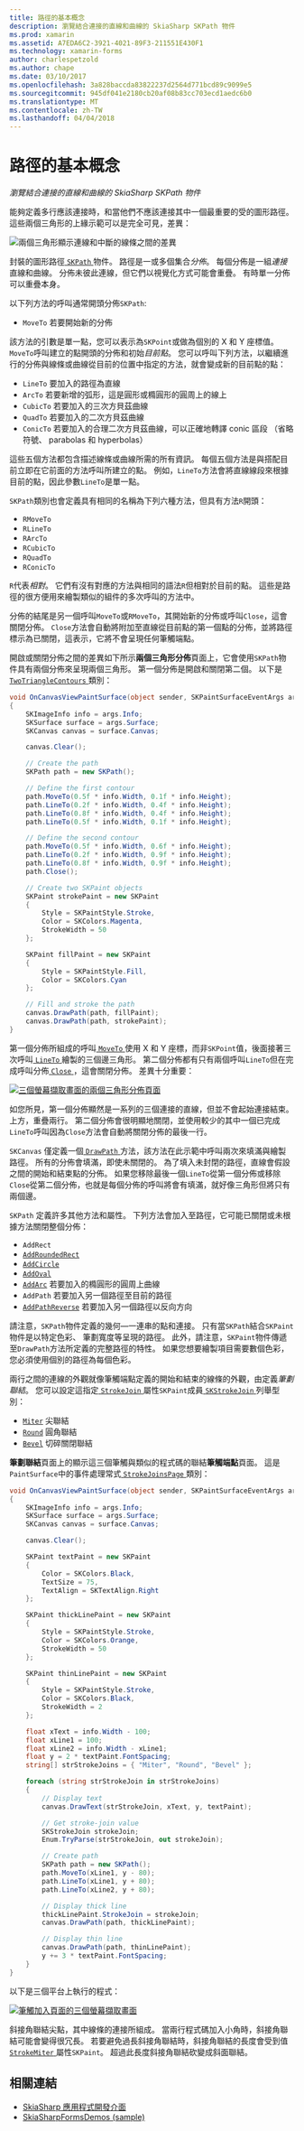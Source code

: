 ```yaml
---
title: 路徑的基本概念
description: 瀏覽結合連接的直線和曲線的 SkiaSharp SKPath 物件
ms.prod: xamarin
ms.assetid: A7EDA6C2-3921-4021-89F3-211551E430F1
ms.technology: xamarin-forms
author: charlespetzold
ms.author: chape
ms.date: 03/10/2017
ms.openlocfilehash: 3a828baccda83822237d2564d771bcd89c9099e5
ms.sourcegitcommit: 945df041e2180cb20af08b83cc703ecd1aedc6b0
ms.translationtype: MT
ms.contentlocale: zh-TW
ms.lasthandoff: 04/04/2018
---
```

# <a name="path-basics"></a>路徑的基本概念

_瀏覽結合連接的直線和曲線的 SkiaSharp SKPath 物件_

能夠定義多行應該連接時，和當他們不應該連接其中一個最重要的受的圖形路徑。 這些兩個三角形的上緣示範可以是完全可見，差異：

![](paths-images/connectedlinesexample.png "兩個三角形顯示連線和中斷的線條之間的差異")

封裝的圖形路徑[ `SKPath` ](https://developer.xamarin.com/api/type/SkiaSharp.SKPath/)物件。 路徑是一或多個集合*分佈*。 每個分佈是一組*連接*直線和曲線。 分佈未彼此連線，但它們以視覺化方式可能會重疊。 有時單一分佈可以重疊本身。

以下列方法的呼叫通常開頭分佈`SKPath`:

- `MoveTo` 若要開始新的分佈

該方法的引數是單一點，您可以表示為`SKPoint`或做為個別的 X 和 Y 座標值。 `MoveTo`呼叫建立的點開頭的分佈和初始*目前點*。 您可以呼叫下列方法，以繼續進行的分佈與線條或曲線從目前的位置中指定的方法，就會變成新的目前點的點：

- `LineTo` 要加入的路徑為直線
- `ArcTo` 若要新增的弧形，這是圓形或橢圓形的圓周上的線上
- `CubicTo` 若要加入的三次方貝茲曲線
- `QuadTo` 若要加入的二次方貝茲曲線
- `ConicTo` 若要加入的合理二次方貝茲曲線，可以正確地轉譯 conic 區段 （省略符號、 parabolas 和 hyperbolas）

這些五個方法都包含描述線條或曲線所需的所有資訊。 每個五個方法是與搭配目前立即在它前面的方法呼叫所建立的點。 例如，`LineTo`方法會將直線線段來根據目前的點，因此參數`LineTo`是單一點。

`SKPath`類別也會定義具有相同的名稱為下列六種方法，但具有方法`R`開頭：

- `RMoveTo`
- `RLineTo`
- `RArcTo`
- `RCubicTo`
- `RQuadTo`
- `RConicTo`

`R`代表*相對*。 它們有沒有對應的方法與相同的語法`R`但相對於目前的點。 這些是路徑的很方便用來繪製類似的組件的多次呼叫的方法中。

分佈的結尾是另一個呼叫`MoveTo`或`RMoveTo`，其開始新的分佈或呼叫`Close`，這會關閉分佈。 `Close`方法會自動將附加至直線從目前點的第一個點的分佈，並將路徑標示為已關閉，這表示，它將不會呈現任何筆觸端點。

開啟或關閉分佈之間的差異如下所示**兩個三角形分佈**頁面上，它會使用`SKPath`物件具有兩個分佈來呈現兩個三角形。 第一個分佈是開啟和關閉第二個。 以下是[ `TwoTriangleContours` ](https://github.com/xamarin/xamarin-forms-samples/blob/master/SkiaSharpForms/SkiaSharpFormsDemos/SkiaSharpFormsDemos/SkiaSharpFormsDemos/LinesAndPaths/TwoTriangleContoursPage.cs)類別：

```csharp
void OnCanvasViewPaintSurface(object sender, SKPaintSurfaceEventArgs args)
{
    SKImageInfo info = args.Info;
    SKSurface surface = args.Surface;
    SKCanvas canvas = surface.Canvas;

    canvas.Clear();

    // Create the path
    SKPath path = new SKPath();

    // Define the first contour
    path.MoveTo(0.5f * info.Width, 0.1f * info.Height);
    path.LineTo(0.2f * info.Width, 0.4f * info.Height);
    path.LineTo(0.8f * info.Width, 0.4f * info.Height);
    path.LineTo(0.5f * info.Width, 0.1f * info.Height);

    // Define the second contour
    path.MoveTo(0.5f * info.Width, 0.6f * info.Height);
    path.LineTo(0.2f * info.Width, 0.9f * info.Height);
    path.LineTo(0.8f * info.Width, 0.9f * info.Height);
    path.Close();

    // Create two SKPaint objects
    SKPaint strokePaint = new SKPaint
    {
        Style = SKPaintStyle.Stroke,
        Color = SKColors.Magenta,
        StrokeWidth = 50
    };

    SKPaint fillPaint = new SKPaint
    {
        Style = SKPaintStyle.Fill,
        Color = SKColors.Cyan
    };

    // Fill and stroke the path
    canvas.DrawPath(path, fillPaint);
    canvas.DrawPath(path, strokePaint);
}
```

第一個分佈所組成的呼叫[ `MoveTo` ](https://developer.xamarin.com/api/member/SkiaSharp.SKPath.MoveTo/p/System.Single/System.Single/)使用 X 和 Y 座標，而非`SKPoint`值，後面接著三次呼叫[ `LineTo` ](https://developer.xamarin.com/api/member/SkiaSharp.SKPath.LineTo/p/System.Single/System.Single/)繪製的三個邊三角形。 第二個分佈都有只有兩個呼叫`LineTo`但在完成呼叫分佈[ `Close` ](https://developer.xamarin.com/api/member/SkiaSharp.SKPath.Close()/)，這會關閉分佈。 差異十分重要：

[![](paths-images/twotrianglecontours-small.png "三個螢幕擷取畫面的兩個三角形分佈頁面")](paths-images/twotrianglecontours-large.png#lightbox "的兩個三角形分佈頁面的三個螢幕擷取畫面")

如您所見，第一個分佈顯然是一系列的三個連接的直線，但並不會起始連接結束。 上方，重疊兩行。 第二個分佈會很明顯地關閉，並使用較少的其中一個已完成`LineTo`呼叫因為`Close`方法會自動將關閉分佈的最後一行。

`SKCanvas` 僅定義一個[ `DrawPath` ](https://developer.xamarin.com/api/member/SkiaSharp.SKCanvas.DrawPath/p/SkiaSharp.SKPath/SkiaSharp.SKPaint/)方法，該方法在此示範中呼叫兩次來填滿與繪製路徑。 所有的分佈會填滿，即使未關閉的。 為了填入未封閉的路徑，直線會假設之間的開始和結束點的分佈。 如果您移除最後一個`LineTo`從第一個分佈或移除`Close`從第二個分佈，也就是每個分佈的呼叫將會有填滿，就好像三角形但將只有兩個邊。

`SKPath` 定義許多其他方法和屬性。 下列方法會加入至路徑，它可能已關閉或未根據方法關閉整個分佈：

- `AddRect`
- [`AddRoundedRect`](https://developer.xamarin.com/api/member/SkiaSharp.SKPath.AddRoundedRect/p/SkiaSharp.SKRect/System.Single/System.Single/SkiaSharp.SKPathDirection/)
- [`AddCircle`](https://developer.xamarin.com/api/member/SkiaSharp.SKPath.AddCircle/p/System.Single/System.Single/System.Single/SkiaSharp.SKPathDirection/)
- [`AddOval`](https://developer.xamarin.com/api/member/SkiaSharp.SKPath.AddOval/p/SkiaSharp.SKRect/SkiaSharp.SKPathDirection/)
- [`AddArc`](https://developer.xamarin.com/api/member/SkiaSharp.SKPath.AddArc/p/SkiaSharp.SKRect/System.Single/System.Single/) 若要加入的橢圓形的圓周上曲線
- `AddPath` 若要加入另一個路徑至目前的路徑
- [`AddPathReverse`](https://developer.xamarin.com/api/member/SkiaSharp.SKPath.AddPathReverse/p/SkiaSharp.SKPath/) 若要加入另一個路徑以反向方向

請注意，`SKPath`物件定義的幾何&mdash;一連串的點和連接。 只有當`SKPath`結合`SKPaint`物件是以特定色彩、 筆劃寬度等呈現的路徑。 此外，請注意，`SKPaint`物件傳遞至`DrawPath`方法所定義的完整路徑的特性。 如果您想要繪製項目需要數個色彩，您必須使用個別的路徑為每個色彩。

兩行之間的連線的外觀就像筆觸端點定義的開始和結束的線條的外觀，由定義*筆劃聯結*。 您可以設定這指定[ `StrokeJoin` ](https://developer.xamarin.com/api/property/SkiaSharp.SKPaint.StrokeJoin/)屬性`SKPaint`成員[ `SKStrokeJoin` ](https://developer.xamarin.com/api/type/SkiaSharp.SKStrokeJoin/)列舉型別：

- [`Miter`](https://developer.xamarin.com/api/field/SkiaSharp.SKStrokeJoin.Miter/) 尖聯結
- [`Round`](https://developer.xamarin.com/api/field/SkiaSharp.SKStrokeJoin.Round/) 圓角聯結
- [`Bevel`](https://developer.xamarin.com/api/field/SkiaSharp.SKStrokeJoin.Bevel/) 切碎關閉聯結

**筆劃聯結**頁面上的顯示這三個筆觸與類似的程式碼的聯結**筆觸端點**頁面。 這是`PaintSurface`中的事件處理常式[ `StrokeJoinsPage` ](https://github.com/xamarin/xamarin-forms-samples/blob/master/SkiaSharpForms/SkiaSharpFormsDemos/SkiaSharpFormsDemos/SkiaSharpFormsDemos/LinesAndPaths/StrokeJoinsPage.cs)類別：

```csharp
void OnCanvasViewPaintSurface(object sender, SKPaintSurfaceEventArgs args)
{
    SKImageInfo info = args.Info;
    SKSurface surface = args.Surface;
    SKCanvas canvas = surface.Canvas;

    canvas.Clear();

    SKPaint textPaint = new SKPaint
    {
        Color = SKColors.Black,
        TextSize = 75,
        TextAlign = SKTextAlign.Right
    };

    SKPaint thickLinePaint = new SKPaint
    {
        Style = SKPaintStyle.Stroke,
        Color = SKColors.Orange,
        StrokeWidth = 50
    };

    SKPaint thinLinePaint = new SKPaint
    {
        Style = SKPaintStyle.Stroke,
        Color = SKColors.Black,
        StrokeWidth = 2
    };

    float xText = info.Width - 100;
    float xLine1 = 100;
    float xLine2 = info.Width - xLine1;
    float y = 2 * textPaint.FontSpacing;
    string[] strStrokeJoins = { "Miter", "Round", "Bevel" };

    foreach (string strStrokeJoin in strStrokeJoins)
    {
        // Display text
        canvas.DrawText(strStrokeJoin, xText, y, textPaint);

        // Get stroke-join value
        SKStrokeJoin strokeJoin;
        Enum.TryParse(strStrokeJoin, out strokeJoin);

        // Create path
        SKPath path = new SKPath();
        path.MoveTo(xLine1, y - 80);
        path.LineTo(xLine1, y + 80);
        path.LineTo(xLine2, y + 80);

        // Display thick line
        thickLinePaint.StrokeJoin = strokeJoin;
        canvas.DrawPath(path, thickLinePaint);

        // Display thin line
        canvas.DrawPath(path, thinLinePaint);
        y += 3 * textPaint.FontSpacing;
    }
}
```

以下是三個平台上執行的程式：

[![](paths-images/strokejoins-small.png "筆觸加入頁面的三個螢幕擷取畫面")](paths-images/strokejoins-large.png#lightbox "筆劃加入頁面的三個螢幕擷取畫面")

斜接角聯結尖點，其中線條的連接所組成。 當兩行程式碼加入小角時，斜接角聯結可能會變得很冗長。 若要避免過長斜接角聯結時，斜接角聯結的長度會受到值[ `StrokeMiter` ](https://developer.xamarin.com/api/property/SkiaSharp.SKPaint.StrokeMiter/)屬性`SKPaint`。 超過此長度斜接角聯結砍變成斜面聯結。


## <a name="related-links"></a>相關連結

- [SkiaSharp 應用程式開發介面](https://developer.xamarin.com/api/root/SkiaSharp/)
- [SkiaSharpFormsDemos (sample)](https://developer.xamarin.com/samples/xamarin-forms/SkiaSharpForms/Demos/)
